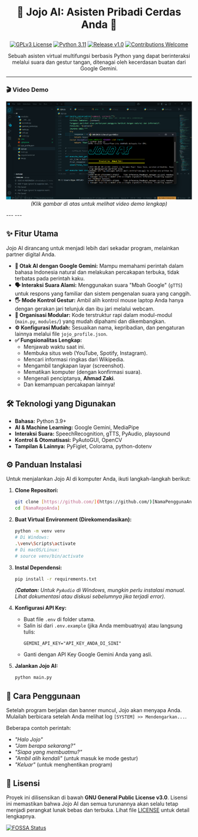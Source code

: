 # <p align="center">🤖 Jojo AI: Asisten Pribadi Cerdas Anda 🤖</p>

<p align="center">
  <a href="https://www.gnu.org/licenses/gpl-3.0"><img src="https://img.shields.io/badge/License-GPLv3-blue.svg" alt="GPLv3 License"></a>
  <a href="https://python.org"><img src="https://img.shields.io/badge/Python-3.11%2B-blue.svg?logo=python&logoColor=white" alt="Python 3.11"></a>
  <a href="https://github.com/ahmadzakiyox/Jojo-AI/releases"><img src="https://img.shields.io/badge/Release-v1.0-brightgreen.svg" alt="Release v1.0"></a>
  <a href="https://github.com/ahmadzakiyox/Jojo-AI/issues"><img src="https://img.shields.io/badge/Contributions-Welcome-orange.svg" alt="Contributions Welcome"></a>
</p>

<p align="center">
  Sebuah asisten virtual multifungsi berbasis Python yang dapat berinteraksi melalui suara dan gestur tangan, ditenagai oleh kecerdasan buatan dari Google Gemini.
</p>

---
### 🎬 Video Demo

<p align="center">
  <a href="https://github.com/ahmadzakiyox/DB/blob/main/vd.mp4" target="_blank">
    <img src="https://raw.githubusercontent.com/ahmadzakiyox/DB/main/Screenshot%202025-06-16%20091312.png" alt="Demo Jojo AI" width="720">
  </a>
  <br>
  <em>(Klik gambar di atas untuk melihat video demo lengkap)</em>
</p>
---
---

## ✨ Fitur Utama

Jojo AI dirancang untuk menjadi lebih dari sekadar program, melainkan partner digital Anda.

* **🧠 Otak AI dengan Google Gemini:** Mampu memahami perintah dalam bahasa Indonesia natural dan melakukan percakapan terbuka, tidak terbatas pada perintah kaku.
* **🗣️ Interaksi Suara Alami:** Menggunakan suara "Mbah Google" (`gTTS`) untuk respons yang familiar dan sistem pengenalan suara yang canggih.
* **🖐️ Mode Kontrol Gestur:** Ambil alih kontrol mouse laptop Anda hanya dengan gerakan jari telunjuk dan ibu jari melalui webcam.
* **📂 Organisasi Modular:** Kode terstruktur rapi dalam modul-modul (`main.py`, `modules/`) yang mudah dipahami dan dikembangkan.
* **⚙️ Konfigurasi Mudah:** Sesuaikan nama, kepribadian, dan pengaturan lainnya melalui file `jojo_profile.json`.
* **✅ Fungsionalitas Lengkap:**
    * Menjawab waktu saat ini.
    * Membuka situs web (YouTube, Spotify, Instagram).
    * Mencari informasi ringkas dari Wikipedia.
    * Mengambil tangkapan layar (screenshot).
    * Mematikan komputer (dengan konfirmasi suara).
    * Mengenali penciptanya, **Ahmad Zaki**.
    * Dan kemampuan percakapan lainnya!

## 🛠️ Teknologi yang Digunakan

* **Bahasa:** Python 3.9+
* **AI & Machine Learning:** Google Gemini, MediaPipe
* **Interaksi Suara:** SpeechRecognition, gTTS, PyAudio, playsound
* **Kontrol & Otomatisasi:** PyAutoGUI, OpenCV
* **Tampilan & Lainnya:** PyFiglet, Colorama, python-dotenv

## ⚙️ Panduan Instalasi

Untuk menjalankan Jojo AI di komputer Anda, ikuti langkah-langkah berikut:

1.  **Clone Repositori:**
    ```bash
    git clone [https://github.com/](https://github.com/)[NamaPenggunaAnda]/[NamaRepoAnda].git
    cd [NamaRepoAnda]
    ```

2.  **Buat Virtual Environment (Direkomendasikan):**
    ```bash
    python -m venv venv
    # Di Windows:
    .\venv\Scripts\activate
    # Di macOS/Linux:
    # source venv/bin/activate
    ```

3.  **Instal Dependensi:**
    ```bash
    pip install -r requirements.txt
    ```
    *(**Catatan:** Untuk `PyAudio` di Windows, mungkin perlu instalasi manual. Lihat dokumentasi atau diskusi sebelumnya jika terjadi error).*

4.  **Konfigurasi API Key:**
    * Buat file `.env` di folder utama.
    * Salin isi dari `.env.example` (jika Anda membuatnya) atau langsung tulis:
        ```env
        GEMINI_API_KEY="API_KEY_ANDA_DI_SINI"
        ```
    * Ganti dengan API Key Google Gemini Anda yang asli.

5.  **Jalankan Jojo AI:**
    ```bash
    python main.py
    ```

## 🚀 Cara Penggunaan

Setelah program berjalan dan banner muncul, Jojo akan menyapa Anda. Mulailah berbicara setelah Anda melihat log `[SYSTEM] >> Mendengarkan...`.

Beberapa contoh perintah:
* *"Halo Jojo"*
* *"Jam berapa sekarang?"*
* *"Siapa yang membuatmu?"*
* *"Ambil alih kendali"* (untuk masuk ke mode gestur)
* *"Keluar"* (untuk menghentikan program)

## 📄 Lisensi

Proyek ini dilisensikan di bawah **GNU General Public License v3.0**. Lisensi ini memastikan bahwa Jojo AI dan semua turunannya akan selalu tetap menjadi perangkat lunak bebas dan terbuka. Lihat file [LICENSE](LICENSE) untuk detail lengkapnya.

[![FOSSA Status](https://app.fossa.com/api/projects/git%2Bgithub.com%2Fahmadzakiyox%2FJojo-AI.svg?type=shield&issueType=security)](https://app.fossa.com/projects/git%2Bgithub.com%2Fahmadzakiyox%2FJojo-AI?ref=badge_shield&issueType=security)
